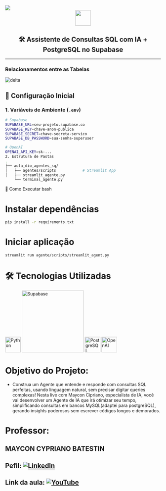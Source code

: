 # <div align="center">
  <img src="https://img.shields.io/static/v1?label=AGENTE%20SQL%20SUPABASE&message=DIOBANK%20IA&color=36BCF7&style=for-the-badge&logo=supabase"/>
</div>

<div align="center">
  <img src="https://cdn.jsdelivr.net/gh/devicons/devicon/icons/postgresql/postgresql-original.svg" width="50">
  <h2>🛠️ Assistente de Consultas SQL com IA + PostgreSQL no Supabase</h2>
</div>

---

### **Relacionamentos entre as Tabelas**
![delta](img/DER.png)

## 🔌 **Configuração Inicial**

### 1. Variáveis de Ambiente (`.env`)

```bash
# Supabase
SUPABASE_URL=seu-projeto.supabase.co
SUPABASE_KEY=chave-anon-publica
SUPABASE_SECRET=chave-secreta-servico
SUPABASE_DB_PASSWORD=sua-senha-superuser

# OpenAI
OPENAI_API_KEY=sk-...
2. Estrutura de Pastas
.
├── aula_dio_agentes_sq/
│   ├── agentes/scripts            # Streamlit App
│   ├── streamlit_agente.py 
    └── terminal_agente.py 
```

🚀 Como Executar
bash
# Instalar dependências
```bash
pip install -r requirements.txt
```
# Iniciar aplicação
```bash
streamlit run agente/scripts/streamlit_agent.py
```

# 🛠️ Tecnologias Utilizadas
<p align="left"> <img src="https://cdn.jsdelivr.net/gh/devicons/devicon/icons/python/python-original.svg" width="50" title="Python"/> <img src="https://supabase.com/images/logo-light.png" width="200" title="Supabase"/> <img src="https://cdn.jsdelivr.net/gh/devicons/devicon/icons/postgresql/postgresql-original.svg" width="50" title="PostgreSQL"/> <img src="https://img.icons8.com/nolan/64/chatgpt.png" width="50" color=wait title="OpenAI"/> </p>

# Objetivo do Projeto:

- Construa um Agente que entende e responde com consultas SQL perfeitas, usando linguagem natural, sem precisar digitar queries complexas!
Nesta live com Maycon Cipriano, especialista de IA, você vai desenvolver um Agente de IA que irá otimizar seu tempo, simplificando consultas em bancos MySQL(adaptei para postgreSQL), gerando insights poderosos sem escrever códigos longos e demorados.

#  Professor:
<div align="left"> <h2>MAYCON CYPRIANO BATESTIN</h2> </div> 

## Pefil: [![LinkedIn](https://img.shields.io/badge/-LinkedIn-0077B5?style=flat-square&logo=Linkedin&logoColor=white)](https://www.linkedin.com/in/mayconbatestin/)
## Link da aula: [![YouTube](https://img.shields.io/badge/-YouTube-FF0000?style=flat-square&logo=YouTube&logoColor=white)](https://www.youtube.com/watch?v=336Zf7XfG2U&t=4701s)


